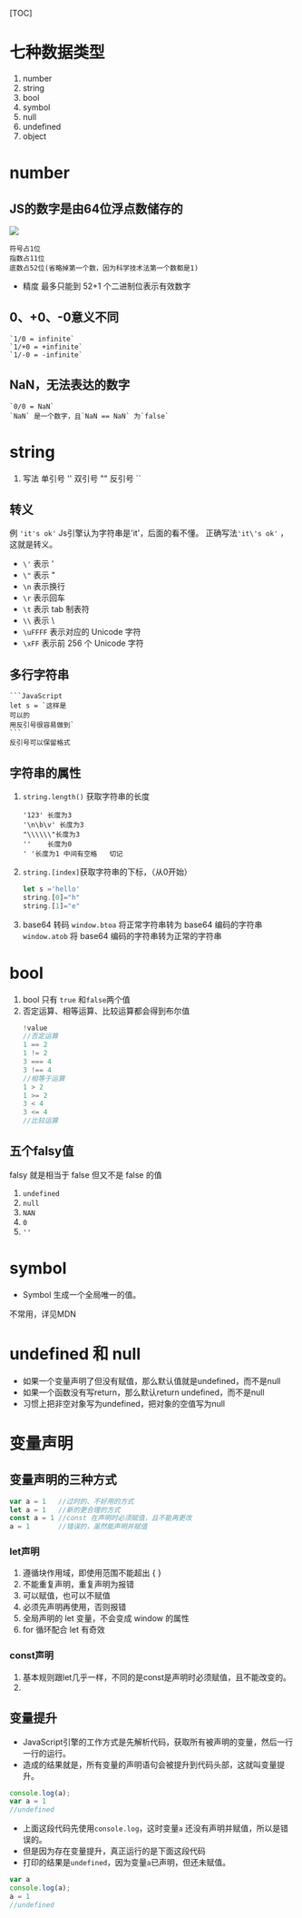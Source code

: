 [TOC]
# 七种数据类型
1. number
2. string
3. bool
4. symbol
5. null
6. undefined
7. object
   
# number
## JS的数字是由64位浮点数储存的
![](https://cdn.jsdelivr.net/gh/Z-Marchess/ImgHosting/blog-img202203181118756.png)

    符号占1位
    指数占11位
    底数占52位(省略掉第一个数，因为科学技术法第一个数都是1)
* 精度 
最多只能到 52+1 个二进制位表示有效数字

##  0、+0、-0意义不同
    `1/0 = infinite`
    `1/+0 = +infinite`
    `1/-0 = -infinite`

##  NaN，无法表达的数字
    `0/0 = NaN`
    `NaN` 是一个数字，且`NaN == NaN` 为`false`

# string
1. 写法
单引号 '' 
双引号 ""
反引号 ``

## 转义
例 `'it's ok'`
Js引擎认为字符串是'it'，后面的看不懂。
正确写法`'it\'s ok'` ，这就是转义。
* `\'` 表示 '
* `\"` 表示 "
* `\n` 表示换行
* `\r` 表示回车
* `\t` 表示 tab 制表符
* `\\` 表示 \
* `\uFFFF` 表示对应的 Unicode 字符
* `\xFF` 表示前 256 个 Unicode 字符

## 多行字符串
    ```JavaScript
    let s = `这样是
    可以的
    用反引号很容易做到`
    ```
    反引号可以保留格式

## 字符串的属性
1. `string.length()` 获取字符串的长度

    ```
    '123' 长度为3
    '\n\b\v' 长度为3
    "\\\\\\"长度为3   
    ''    长度为0
    ' '长度为1 中间有空格   切记
    ```

2. `string.[index]`获取字符串的下标，（从0开始）
    ```JavaScript
    let s ='hello'
    string.[0]="h"
    string.[1]="e"
    ```
3. base64 转码
    `window.btoa` 将正常字符串转为 base64 编码的字符串
    `window.atob` 将 base64 编码的字符串转为正常的字符串

# bool
1. bool 只有 `true` 和`false`两个值
2. 否定运算、相等运算、比较运算都会得到布尔值
    ```JavaScript
    !value
    //否定运算
    1 == 2
    1 != 2
    3 === 4
    3 !== 4
    //相等于运算
    1 > 2
    1 >= 2
    3 < 4
    3 <= 4
    //比较运算
    ```
## 五个falsy值
falsy 就是相当于 false 但又不是 false 的值
1. `undefined`
2. `null`
3. `NAN`
4. `0`
5. `''`
   
# symbol
* Symbol 生成一个全局唯一的值。

不常用，详见MDN

# undefined 和 null
* 如果一个变量声明了但没有赋值，那么默认值就是undefined，而不是null
* 如果一个函数没有写return，那么默认return undefined，而不是null
* 习惯上把非空对象写为undefined，把对象的空值写为null

# 变量声明
## 变量声明的三种方式
```JavaScript
var a = 1   //过时的、不好用的方式
let a = 1   //新的更合理的方式
const a = 1 //const 在声明时必须赋值，且不能再更改
a = 1       //错误的，虽然能声明并赋值
```
### let声明
1. 遵循块作用域，即使用范围不能超出 { }
2. 不能重复声明，重复声明为报错
3. 可以赋值，也可以不赋值
4. 必须先声明再使用，否则报错
5. 全局声明的 let 变量，不会变成 window 的属性
6. for 循环配合 let 有奇效

### const声明
1. 基本规则跟let几乎一样，不同的是const是声明时必须赋值，且不能改变的。
2. 

## 变量提升
* JavaScript引擎的工作方式是先解析代码，获取所有被声明的变量，然后一行一行的运行。
* 造成的结果就是，所有变量的声明语句会被提升到代码头部，这就叫变量提升。

```JavaScript
console.log(a);
var a = 1
//undefined
```
* 上面这段代码先使用`console.log`，这时变量`a` 还没有声明并赋值，所以是错误的。
* 但是因为存在变量提升，真正运行的是下面这段代码
* 打印的结果是`undefined`，因为变量`a`已声明，但还未赋值。

```JavaScript
var a
console.log(a);
a = 1
//undefined
```